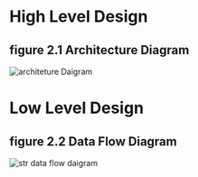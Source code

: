 # High Level Design

## figure 2.1 Architecture Diagram

![architeture Daigram](https://user-images.githubusercontent.com/98826329/153602067-234b894d-7efe-4f2f-8c6d-1fe0aeb50b98.png)



# Low Level Design

## figure 2.2 Data Flow Diagram

![str data flow daigram](https://user-images.githubusercontent.com/98826329/153242423-d9626e56-e57e-4852-80f7-0e70bd4fa907.png)



